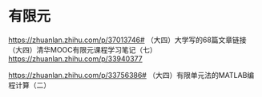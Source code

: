 # 有限元
https://zhuanlan.zhihu.com/p/37013746# （大四）大学写的68篇文章链接
（大四）清华MOOC有限元课程学习笔记（七）https://zhuanlan.zhihu.com/p/33940377



https://zhuanlan.zhihu.com/p/33756386# （大四）有限单元法的MATLAB编程计算（二）
















